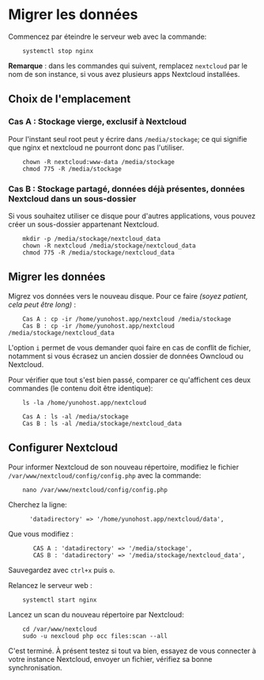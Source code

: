 # Migrer les données

Commencez par éteindre le serveur web avec la commande:
```
    systemctl stop nginx  
```

**Remarque** : dans les commandes qui suivent, remplacez `nextcloud` par le nom de son instance, si vous avez plusieurs apps Nextcloud installées.

## Choix de l'emplacement

### Cas A : Stockage vierge, exclusif à Nextcloud

Pour l'instant seul root peut y écrire dans `/media/stockage`; ce qui signifie que nginx et nextcloud ne pourront donc pas l'utiliser.

```
    chown -R nextcloud:www-data /media/stockage
    chmod 775 -R /media/stockage
```

### Cas B : Stockage partagé, données déjà présentes, données Nextcloud dans un sous-dossier

Si vous souhaitez utiliser ce disque pour d'autres applications, vous pouvez créer un sous-dossier appartenant Nextcloud.

```
    mkdir -p /media/stockage/nextcloud_data
    chown -R nextcloud /media/stockage/nextcloud_data
    chmod 775 -R /media/stockage/nextcloud_data
```

## Migrer les données

Migrez vos données vers le nouveau disque. Pour ce faire *(soyez patient, cela peut être long)* :

```
    Cas A : cp -ir /home/yunohost.app/nextcloud /media/stockage
    Cas B : cp -ir /home/yunohost.app/nextcloud /media/stockage/nextcloud_data
```

L'option `i` permet de vous demander quoi faire en cas de conflit de fichier, notamment si vous écrasez un ancien dossier de données Owncloud ou Nextcloud.

Pour vérifier que tout s'est bien passé, comparer ce qu'affichent ces deux commandes (le contenu doit être identique):

```
    ls -la /home/yunohost.app/nextcloud

    Cas A : ls -al /media/stockage
    Cas B : ls -al /media/stockage/nextcloud_data
```

## Configurer Nextcloud

Pour informer Nextcloud de son nouveau répertoire, modifiez le fichier `/var/www/nextcloud/config/config.php` avec la commande:

```
    nano /var/www/nextcloud/config/config.php
```

Cherchez la ligne:

```
      'datadirectory' => '/home/yunohost.app/nextcloud/data',
```

Que vous modifiez :

```
       CAS A : 'datadirectory' => '/media/stockage',
       CAS B : 'datadirectory' => '/media/stockage/nextcloud_data',
```

Sauvegardez avec `ctrl+x` puis `o`.

Relancez le serveur web :

```
    systemctl start nginx
```

Lancez un scan du nouveau répertoire par Nextcloud:

```
    cd /var/www/nextcloud
    sudo -u nexcloud php occ files:scan --all
```

C'est terminé. À présent testez si tout va bien, essayez de vous connecter à votre instance Nextcloud, envoyer un fichier, vérifiez sa bonne synchronisation.

